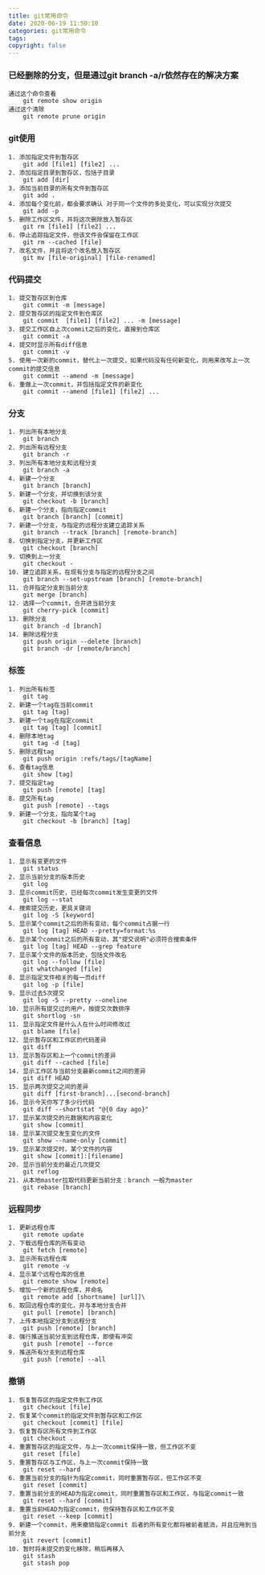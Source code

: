 ```yaml
---
title: git常用命令
date: 2020-06-19 11:50:10
categories: git常用命令
tags:
copyright: false
---
```

### 已经删除的分支，但是通过git branch -a/r依然存在的解决方案 ###
    通过这个命令查看
        git remote show origin
    通过这个清除
        git remote prune origin
### git使用 ###
    1. 添加指定文件到暂存区
        git add [file1] [file2] ...
    2. 添加指定目录到暂存区，包括子目录
        git add [dir]
    3. 添加当前目录的所有文件到暂存区
        git add .
    4. 添加每个变化前，都会要求确认 对于同一个文件的多处变化，可以实现分次提交
        git add -p
    5. 删除工作区文件，并将这次删除放入暂存区
        git rm [file1] [file2] ...
    6. 停止追踪指定文件，但该文件会保留在工作区
        git rm --cached [file]
    7. 改名文件，并且将这个改名放入暂存区
        git mv [file-original] [file-renamed]
### 代码提交 ###
    1. 提交暂存区到仓库
        git commit -m [message]
    2. 提交暂存区的指定文件到仓库区
        git commit  [file1] [file2] ... -m [message]
    3. 提交工作区自上次commit之后的变化，直接到仓库区
        git commit -a
    4. 提交时显示所有diff信息
        git commit -v
    5. 使用一次新的commit，替代上一次提交，如果代码没有任何新变化，则用来改写上一次commit的提交信息
        git commit --amend -m [message]
    6. 重做上一次commit，并包括指定文件的新变化
        git commit --amend [file1] [file2] ...
### 分支 ###
    1. 列出所有本地分支
        git branch
    2. 列出所有远程分支
        git branch -r
    3. 列出所有本地分支和远程分支
        git branch -a
    4. 新建一个分支
        git branch [branch]
    5. 新建一个分支，并切换到该分支
        git checkout -b [branch]
    6. 新建一个分支，指向指定commit
        git branch [branch] [commit]
    7. 新建一个分支，与指定的远程分支建立追踪关系
        git branch --track [branch] [remote-branch]
    8. 切换到指定分支，并更新工作区
        git checkout [branch]
    9. 切换到上一分支
        git checkout -
    10. 建立追踪关系，在现有分支与指定的远程分支之间
        git branch --set-upstream [branch] [remote-branch]
    11. 合并指定分支到当前分支
        git merge [branch]
    12. 选择一个commit，合并进当前分支
        git cherry-pick [commit]
    13. 删除分支
        git branch -d [branch]
    14. 删除远程分支
        git push origin --delete [branch]
        git branch -dr [remote/branch]
### 标签 ###
    1. 列出所有标签
        git tag
    2. 新建一个tag在当前commit
        git tag [tag]
    3. 新建一个tag在指定commit
        git tag [tag] [commit]
    4. 删除本地tag
        git tag -d [tag]
    5. 删除远程tag
        git push origin :refs/tags/[tagName]
    6. 查看tag信息
        git show [tag]
    7. 提交指定tag
        git push [remote] [tag]
    8. 提交所有tag
        git push [remote] --tags
    9. 新建一个分支，指向某个tag
        git checkout -b [branch] [tag]
### 查看信息 ###
    1. 显示有变更的文件
        git status
    2. 显示当前分支的版本历史
        git log
    3. 显示commit历史，已经每次commit发生变更的文件
        git log --stat
    4. 搜索提交历史，更具关键词
        git log -S [keyword]
    5. 显示某个commit之后的所有变动，每个commit占据一行
        git log [tag] HEAD --pretty=format:%s
    6. 显示某个commit之后的所有变动，其"提交说明"必须符合搜索条件
        git log [tag] HEAD --grep feature
    7. 显示某个文件的版本历史，包括文件改名
        git log --follow [file]
        git whatchanged [file]
    8. 显示指定文件相关的每一页diff
        git log -p [file]
    9. 显示过去5次提交
        git log -5 --pretty --oneline
    10. 显示所有提交过的用户，按提交次数排序
        git shortlog -sn
    11. 显示指定文件是什么人在什么时间修改过
        git blame [file]
    12. 显示暂存区和工作区的代码差异
        git diff
    13. 显示暂存区和上一个commit的差异
        git diff --cached [file]
    14. 显示工作区与当前分支最新commit之间的差异
        git diff HEAD
    15. 显示两次提交之间的差异
        git diff [first-branch]...[second-branch]
    16. 显示今天你写了多少行代码
        git diff --shortstat "@{0 day ago}"
    17. 显示某次提交的元数据和内容变化
        git show [commit]
    18. 显示某次提交发生变化的文件
        git show --name-only [commit]
    19. 显示某次提交时，某个文件的内容
        git show [commit]:[filename]
    20. 显示当前分支的最近几次提交
        git reflog
    21. 从本地master拉取代码更新当前分支：branch 一般为master
        git rebase [branch]
### 远程同步 ###
    1. 更新远程仓库
        git remote update
    2. 下载远程仓库的所有变动
        git fetch [remote]
    3. 显示所有远程仓库
        git remote -v
    4. 显示某个远程仓库的信息
        git remote show [remote]
    5. 增加一个新的远程仓库，并命名
        git remote add [shortname] [url]]\
    6. 取回远程仓库的变化，并与本地分支合并
        git pull [remote] [branch]
    7. 上传本地指定分支到远程分支
        git push [remote] [branch]
    8. 强行推送当前分支到远程仓库，即使有冲突
        git push [remote] --force
    9. 推送所有分支到远程仓库
        git push [remote] --all
### 撤销 ###
    1. 恢复暂存区的指定文件到工作区
        git checkout [file]
    2. 恢复某个commit的指定文件到暂存区和工作区
        git checkout [commit] [file]
    3. 恢复暂存区所有文件到工作区
        git checkout .
    4. 重置暂存区的指定文件，与上一次commit保持一致，但工作区不变
        git reset [file]
    5. 重置暂存区与工作区，与上一次commit保持一致
        git reset --hard
    6. 重置当前分支的指针为指定commit，同时重置暂存区，但工作区不变
        git reset [commit]
    7. 重置当前分支的HEAD为指定commit，同时重置暂存区和工作区，与指定commit一致
        git reset --hard [commit]
    8. 重置当前HEAD为指定commit，但保持暂存区和工作区不变
        git reset --keep [commit]
    9. 新建一个commit，用来撤销指定commit 后者的所有变化都将被前者抵消，并且应用到当前分支
        git revert [commit]
    10. 暂时将未提交的变化移除，稍后再移入
        git stash
        git stash pop
    
